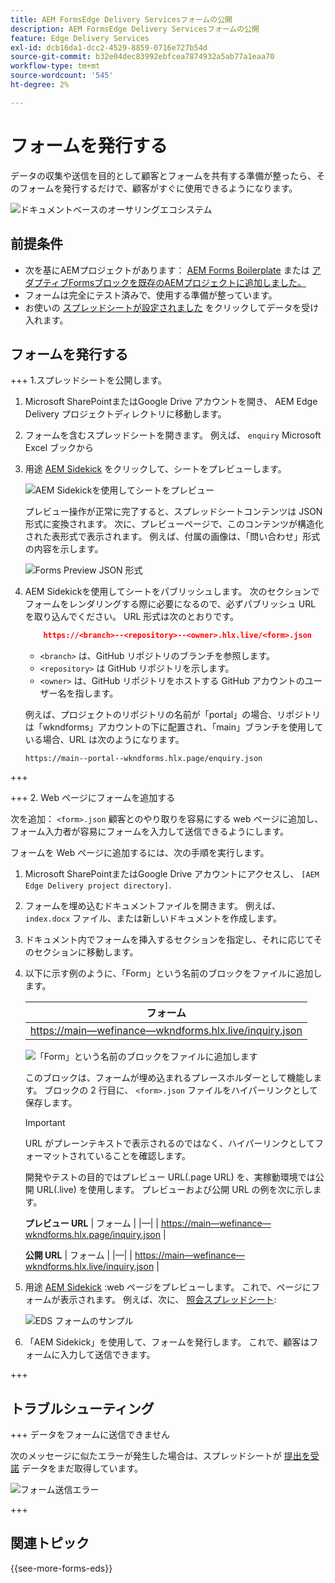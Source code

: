 ```yaml
---
title: AEM FormsEdge Delivery Servicesフォームの公開
description: AEM FormsEdge Delivery Servicesフォームの公開
feature: Edge Delivery Services
exl-id: dcb16da1-dcc2-4529-8859-0716e727b54d
source-git-commit: b32e04dec83992ebfcea7874932a5ab77a1eaa70
workflow-type: tm+mt
source-wordcount: '545'
ht-degree: 2%

---
```


# フォームを発行する

データの収集や送信を目的として顧客とフォームを共有する準備が整ったら、そのフォームを発行するだけで、顧客がすぐに使用できるようになります。

![ドキュメントベースのオーサリングエコシステム](/help/edge/assets/document-based-authoring-workflow-publish-form.png)

## 前提条件

* 次を基にAEMプロジェクトがあります： [AEM Forms Boilerplate](/help/edge/docs/forms/tutorial.md#create-a-new-aem-project-pre-configured-with-adaptive-forms-block) または [アダプティブFormsブロックを既存のAEMプロジェクトに追加しました。](/help/edge/docs/forms/tutorial.md#add-adaptive-forms-block-to-your-existing-aem-project)
* フォームは完全にテスト済みで、使用する準備が整っています。
* お使いの [スプレッドシートが設定されました](/help/edge/docs/forms/submit-forms.md) をクリックしてデータを受け入れます。


## フォームを発行する

+++ 1.スプレッドシートを公開します。

1. Microsoft SharePointまたはGoogle Drive アカウントを開き、 AEM Edge Delivery プロジェクトディレクトリに移動します。

1. フォームを含むスプレッドシートを開きます。 例えば、 `enquiry` Microsoft Excel ブックから

1. 用途 [AEM Sidekick](https://www.aem.live/developer/tutorial#preview-and-publish-your-content) をクリックして、シートをプレビューします。

   ![AEM Sidekickを使用してシートをプレビュー](/help/edge/assets/preview-form.png)

   プレビュー操作が正常に完了すると、スプレッドシートコンテンツは JSON 形式に変換されます。 次に、プレビューページで、このコンテンツが構造化された表形式で表示されます。 例えば、付属の画像は、「問い合わせ」形式の内容を示します。

   ![Forms Preview JSON 形式](/help/edge/assets/forms-preview-json-format.png)

1. AEM Sidekickを使用してシートをパブリッシュします。 次のセクションでフォームをレンダリングする際に必要になるので、必ずパブリッシュ URL を取り込んでください。 URL 形式は次のとおりです。


   ```JSON
       https://<branch>--<repository>--<owner>.hlx.live/<form>.json
   ```

   * `<branch>` は、GitHub リポジトリのブランチを参照します。
   * `<repository>` は GitHub リポジトリを示します。
   * `<owner>` は、GitHub リポジトリをホストする GitHub アカウントのユーザー名を指します。

   例えば、プロジェクトのリポジトリの名前が「portal」の場合、リポジトリは「wkndforms」アカウントの下に配置され、「main」ブランチを使用している場合、URL は次のようになります。

   `https://main--portal--wkndforms.hlx.page/enquiry.json`

+++

+++ 2. Web ページにフォームを追加する

次を追加： `<form>.json` 顧客とのやり取りを容易にする web ページに追加し、フォーム入力者が容易にフォームを入力して送信できるようにします。


フォームを Web ページに追加するには、次の手順を実行します。

1. Microsoft SharePointまたはGoogle Drive アカウントにアクセスし、 `[AEM Edge Delivery project directory]`.

1. フォームを埋め込むドキュメントファイルを開きます。 例えば、 `index.docx` ファイル、または新しいドキュメントを作成します。

1. ドキュメント内でフォームを挿入するセクションを指定し、それに応じてそのセクションに移動します。

1. 以下に示す例のように、「Form」という名前のブロックをファイルに追加します。

   | フォーム |
   |---|
   | [https://main—wefinance—wkndforms.hlx.live/inquiry.json](https://main--wefinance--wkndforms.hlx.live/enquiry.json) |

   ![「Form」という名前のブロックをファイルに追加します](/help/edge/assets/enquiry-doc-to-embed-form.png)

   このブロックは、フォームが埋め込まれるプレースホルダーとして機能します。 ブロックの 2 行目に、 `<form>.json` ファイルをハイパーリンクとして保存します。

   >[!IMPORTANT]
   >
   >
   > URL がプレーンテキストで表示されるのではなく、ハイパーリンクとしてフォーマットされていることを確認します。

   開発やテストの目的ではプレビュー URL(.page URL) を、実稼動環境では公開 URL(.live) を使用します。 プレビューおよび公開 URL の例を次に示します。

   **プレビュー URL**
| フォーム | |—| | [https://main—wefinance—wkndforms.hlx.page/inquiry.json](https://main--wefinance--wkndforms.hlx.page/enquiry.json)  |


   **公開 URL**
| フォーム | |—| | [https://main—wefinance—wkndforms.hlx.live/inquiry.json](https://main--wefinance--wkndforms.hlx.live/enquiry.json)  |

1. 用途 [AEM Sidekick](https://www.aem.live/developer/tutorial#preview-and-publish-your-content) :web ページをプレビューします。 これで、ページにフォームが表示されます。 例えば、次に、 [照会スプレッドシート](https://docs.google.com/spreadsheets/d/196lukD028RDK_evBelkOonPxC7w0l_IiJ-Yx3DvMfNk/edit#gid=0):


   ![EDS フォームのサンプル](/help/edge/assets/eds-form.png)

1. 「AEM Sidekick」を使用して、フォームを発行します。 これで、顧客はフォームに入力して送信できます。

+++

## トラブルシューティング

+++ データをフォームに送信できません

次のメッセージに似たエラーが発生した場合は、スプレッドシートが [提出を受諾](/help/edge/docs/forms/submit-forms.md) データをまだ取得しています。

![フォーム送信エラー](/help/edge/assets/form-error.png)

+++


## 関連トピック

{{see-more-forms-eds}}

